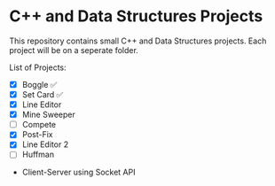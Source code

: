 # C++ and Data Structures Projects 
This repository contains small C++ and Data Structures projects. Each project will be on a seperate folder.

List of Projects:
- [x] Boggle :white_check_mark:
- [x] Set Card :white_check_mark:
- [x] Line Editor
- [x] Mine Sweeper
- [ ] Compete
- [x] Post-Fix
- [x] Line Editor 2
- [ ] Huffman 
- Client-Server using Socket API
